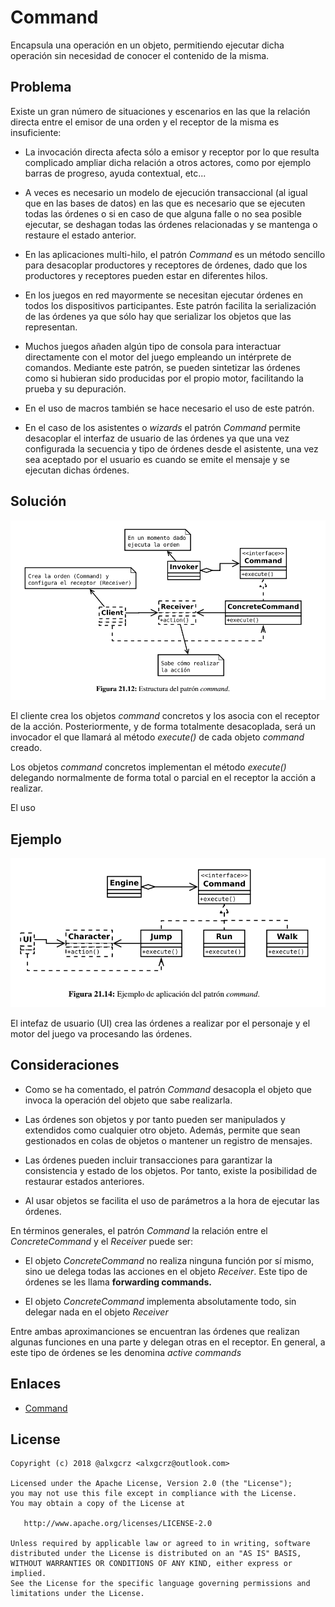 # Command

Encapsula una operación en un objeto, permitiendo ejecutar dicha operación sin necesidad de conocer el contenido de la misma.


## Problema

Existe un gran número de situaciones y escenarios en las que la relación directa entre el emisor de una orden y el receptor de la misma
es insuficiente:

* La invocación directa afecta sólo a emisor y receptor por lo que resulta complicado ampliar dicha relación a otros actores, como 
por ejemplo barras de progreso, ayuda contextual, etc...

* A veces es necesario un modelo de ejecución transaccional (al igual que en las bases de datos) en las que es necesario
que se ejecuten todas las órdenes o si en caso de que alguna falle o no sea posible ejecutar, se deshagan todas las órdenes 
relacionadas y se mantenga o restaure el estado anterior. 

* En las aplicaciones multi-hilo, el patrón *Command* es un método sencillo para desacoplar productores y receptores de órdenes,
dado que los productores y receptores pueden estar en diferentes hilos.

* En los juegos en red mayormente se necesitan ejecutar órdenes en todos los dispositivos participantes. Este patrón facilita
la serialización de las órdenes ya que sólo hay que serializar los objetos que las representan.

* Muchos juegos añaden algún tipo de consola para interactuar directamente con el motor del juego empleando un intérprete de comandos.
Mediante este patrón, se pueden sintetizar las órdenes como si hubieran sido producidas por el propio motor, facilitando la prueba
y su depuración.

* En el uso de macros también se hace necesario el uso de este patrón.

* En el caso de los asistentes o *wizards* el patrón *Command* permite desacoplar el interfaz de usuario de las órdenes ya que una vez configurada la secuencia
y tipo de órdenes desde el asistente, una vez sea aceptado por el usuario es cuando se emite el mensaje y se ejecutan dichas órdenes.


## Solución

![Proxy](example/imgs/Command.png)

El cliente crea los objetos *command* concretos y los asocia con el receptor de la acción. Posteriormente, y de forma totalmente
desacoplada, será un invocador el que llamará al método *execute()* de cada objeto *command* creado.

Los objetos *command* concretos implementan el método *execute()* delegando normalmente de forma total o parcial en el receptor la acción
a realizar.

El uso 

## Ejemplo

![Proxy](example/imgs/Command_ex.png)

El intefaz de usuario (UI) crea las órdenes a realizar por el personaje y el motor del juego va procesando las órdenes.


## Consideraciones

* Como se ha comentado, el patrón *Command* desacopla el objeto que invoca la operación del objeto que sabe realizarla.

* Las órdenes son objetos y por tanto pueden ser manipulados y extendidos como cualquier otro objeto. Además, permite que sean gestionados
en colas de objetos o mantener un registro de mensajes.

* Las órdenes pueden incluir transacciones para garantizar la consistencia y estado de los objetos. Por tanto, existe la posibilidad
de restaurar estados anteriores.

* Al usar objetos se facilita el uso de parámetros a la hora de ejecutar las órdenes.


En términos generales, el patrón *Command* la relación entre el *ConcreteCommand* y el *Receiver* puede ser:

* El objeto *ConcreteCommand* no realiza ninguna función por sí mismo, sino ue delega todas las acciones en el objeto *Receiver*.
Este tipo de órdenes se les llama **forwarding commands.**

* El objeto *ConcreteCommand* implementa absolutamente todo, sin delegar nada en el objeto *Receiver*
 
Entre ambas aproximanciones se encuentran las órdenes que realizan algunas funciones en una parte y delegan otras en el receptor.
En general, a este tipo de órdenes se les denomina *active commands*


## Enlaces
* [Command](https://es.wikipedia.org/wiki/Command_%28patr%C3%B3n_de_dise%C3%B1o%29)


License
-------
    Copyright (c) 2018 @alxgcrz <alxgcrz@outlook.com>
    
    Licensed under the Apache License, Version 2.0 (the "License");
    you may not use this file except in compliance with the License.
    You may obtain a copy of the License at
    
       http://www.apache.org/licenses/LICENSE-2.0
    
    Unless required by applicable law or agreed to in writing, software
    distributed under the License is distributed on an "AS IS" BASIS,
    WITHOUT WARRANTIES OR CONDITIONS OF ANY KIND, either express or implied.
    See the License for the specific language governing permissions and
    limitations under the License.
